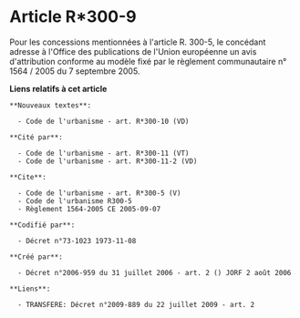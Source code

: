 # Article R*300-9

Pour les concessions mentionnées à l'article R. 300-5, le concédant adresse à l'Office des publications de l'Union européenne
un avis d'attribution conforme au modèle fixé par le règlement communautaire n° 1564 / 2005 du 7 septembre 2005.

**Liens relatifs à cet article**

	**Nouveaux textes**:

	  - Code de l'urbanisme - art. R*300-10 (VD)

	**Cité par**:

	  - Code de l'urbanisme - art. R*300-11 (VT)
	  - Code de l'urbanisme - art. R*300-11-2 (VD)

	**Cite**:

	  - Code de l'urbanisme - art. R*300-5 (V)
	  - Code de l'urbanisme R300-5
	  - Règlement 1564-2005 CE 2005-09-07

	**Codifié par**:

	  - Décret n°73-1023 1973-11-08

	**Créé par**:

	  - Décret n°2006-959 du 31 juillet 2006 - art. 2 () JORF 2 août 2006

	**Liens**:

	  - TRANSFERE: Décret n°2009-889 du 22 juillet 2009 - art. 2
